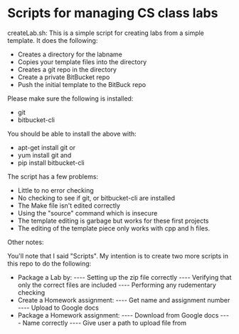 # Scripts for managing CS class labs

createLab.sh: This is a simple script for creating labs from a simple
 template. It does the following:
-  Creates a directory for the labname
-  Copies your template files into the directory
-  Creates a git repo in the directory
-  Create a private BitBucket repo
-  Push the initial template to the BitBuck repo

Please make sure the following is installed:
- git
- bitbucket-cli

You should be able to install the above with:
-  apt-get install git
or
-  yum install git
and
-  pip install bitbucket-cli

The script has a few problems:
-  Little to no error checking
-  No checking to see if git, or bitbucket-cli are installed
-  The Make file isn't edited correctly
-  Using the "source" command which is insecure
-  The template editing is garbage but works for these first projects
-  The editing of the template piece only works with cpp and h files.


Other notes:

You'll note that I said "Scripts".  My intention is to create two more 
 scripts in this repo to do the following:
- Package a Lab by:
----   Setting up the zip file correctly
----   Verifying that only the correct files are included
----   Performing any rudementary checking
- Create a Homework assignment:
----   Get name and assignment number
----   Upload to Google docs
- Package a Homework assignment:
----   Download from Google docs
----   Name correctly
----   Give user a path to upload file from
